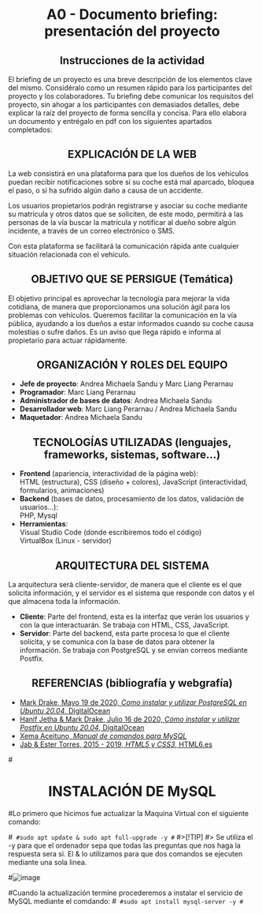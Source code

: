 <h1 align="center">
A0 - Documento briefing: presentación del proyecto
</h1>

<h2 align="center">Instrucciones de la actividad</h2>
<p>
El briefing de un proyecto es una breve descripción de los elementos clave del mismo. Considéralo como un resumen rápido para los participantes del proyecto y los colaboradores. Tu briefing debe comunicar los requisitos del proyecto, sin ahogar a los participantes con demasiados detalles, debe explicar la raíz del proyecto de forma sencilla y concisa.
Para ello elabora un documento y entrégalo en pdf con los siguientes apartados completados:
</p>

<h2 align="center">EXPLICACIÓN DE LA WEB</h2>

La web consistirá en una plataforma para que los dueños de los vehículos puedan recibir notificaciones sobre si su coche está mal aparcado, bloquea el paso, o si ha sufrido algún daño a causa de un accidente.

Los usuarios propietarios podrán registrarse y asociar su coche mediante su matrícula y otros datos que se soliciten, de este modo, permitirá a las personas de la vía buscar la matrícula y notificar al dueño sobre algún incidente, a través de un correo electrónico o SMS.

Con esta plataforma se facilitará la comunicación rápida ante cualquier situación relacionada con el vehículo.

<h2 align="center">OBJETIVO QUE SE PERSIGUE (Temática)</h2>

El objetivo principal es aprovechar la tecnología para mejorar la vida cotidiana, de manera que proporcionamos una solución ágil para los problemas con vehículos. Queremos facilitar la comunicación en la vía pública, ayudando a los dueños a estar informados cuando su coche causa molestias o sufre daños. Es un aviso que llega rápido e informa al propietario para actuar rápidamente.

<h2 align="center">ORGANIZACIÓN Y ROLES DEL EQUIPO</h2>

- **Jefe de proyecto**: Andrea Michaela Sandu y Marc Liang Perarnau
- **Programador**: Marc Liang Perarnau
- **Administrador de bases de datos**: Andrea Michaela Sandu
- **Desarrollador web**: Marc Liang Perarnau / Andrea Michaela Sandu
- **Maquetador**: Andrea Michaela Sandu

<h2 align="center">TECNOLOGÍAS UTILIZADAS (lenguajes, frameworks, sistemas, software...)</h2>

- **Frontend** (apariencia, interactividad de la página web):  
  HTML (estructura), CSS (diseño + colores), JavaScript (interactividad, formularios, animaciones)
- **Backend** (bases de datos, procesamiento de los datos, validación de usuarios…):  
  PHP, Mysql
- **Herramientas**:  
  Visual Studio Code (donde escribiremos todo el código)  
  VirtualBox (Linux - servidor)

<h2 align="center">ARQUITECTURA DEL SISTEMA</h2>

La arquitectura será cliente-servidor, de manera que el cliente es el que solicita información, y el servidor es el sistema que responde con datos y el que almacena toda la información.

- **Cliente**: Parte del frontend, esta es la interfaz que verán los usuarios y con la que interactuarán. Se trabaja con HTML, CSS, JavaScript.
- **Servidor**: Parte del backend, esta parte procesa lo que el cliente solicita, y se comunica con la base de datos para obtener la información. Se trabaja con PostgreSQL y se envían correos mediante Postfix.

<h2 align="center">REFERENCIAS (bibliografía y webgrafía)</h2>

- [Mark Drake, Mayo 19 de 2020, *Como instalar y utilizar PostgreSQL en Ubuntu 20.04*, DigitalOcean](https://www.digitalocean.com/community/tutorials/how-to-install-and-use-postgresql-on-ubuntu-20-04-es)
- [Hanif Jetha & Mark Drake, Julio 16 de 2020, *Cómo instalar y utilizar Postfix en Ubuntu 20.04*, DigitalOcean](https://www.digitalocean.com/community/tutorials/how-to-install-and-configure-postfix-on-ubuntu-20-04-es)
- [Xema Aceituno, *Manual de comandos para MySQL*](https://www.cartagena99.com/recursos/alumnos/apuntes/210927124637-Manual%20MySQL.pdf)
- [Jab & Ester Torres, 2015 - 2019, *HTML5 y CSS3*, HTML6.es](https://www.html6.es/)


 #<h1 align="center">INSTALACIÓN DE MySQL</h1>

#Lo primero que hicimos fue actualizar la Maquina Virtual con el siguiente comando:

#```
#sudo apt update & sudo apt full-upgrade -y
#```
#>[!TIP]
#> Se utiliza el -y para que el ordenador sepa que todas las preguntas que nos haga la respuesta sera si. El & lo utilizamos para que dos comandos se ejecuten mediante una sola linea. 

#![image](https://github.com/user-attachments/assets/9b357d59-449e-4188-9ca8-f662d848d1f7)

#Cuando la actualización termine procederemos a instalar el servicio de MySQL mediante el comdando: 
#```
#sudo apt install mysql-server -y
#```
